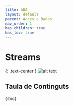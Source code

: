 ```yaml
---
title: ADA
layout: default
parent: Accés a Dades
nav_order: 1
has_children: true
has_toc: true
---
```



# Streams
{: .text-center }
![alt text](../assets/imatges/javaStreams.png)

## Taula de Continguts
{:toc}
